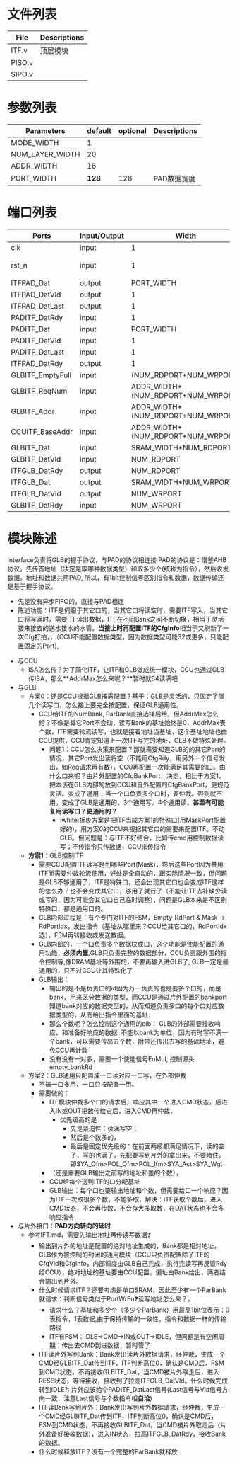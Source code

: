 # 文件列表
| File | Descriptions |
| ---- | ---- |
| ITF.v | 顶层模块 |
| PISO.v | |
| SIPO.v | |

# 参数列表
| Parameters | default | optional | Descriptions |
| ---- | ---- | ---- | ---- |
| MODE_WIDTH | 1 |  |  |
| NUM_LAYER_WIDTH | 20 |  |  |
| ADDR_WIDTH | 16 |  |  |
| PORT_WIDTH | **128** | 128 | PAD数据宽度 |

# 端口列表
| Ports | Input/Output | Width | Descriptions |
| ---- | ---- | ---- | ---- |
| clk                       | input | 1                                 | clock |
| rst_n                     | input | 1                                 | reset, 代电平有效 |
| ITFPAD_Dat                | output| PORT_WIDTH                        | |
| ITFPAD_DatVld             | output| 1                                 ||
| ITFPAD_DatLast            | output| 1                                 ||????????????????????????????????????????????????:question
| PADITF_DatRdy             | input | 1                                 ||
| PADITF_Dat                | input | PORT_WIDTH                        || 
| PADITF_DatVld             | input | 1                                 ||
| PADITF_DatLast            | input | 1                                 ||
| ITFPAD_DatRdy             | output| 1                                 ||
| GLBITF_EmptyFull          | input | (NUM_RDPORT+NUM_WRPORT)           ||
| GLBITF_ReqNum             | input | ADDR_WIDTH*(NUM_RDPORT+NUM_WRPORT)|
| GLBITF_Addr               | input | ADDR_WIDTH*(NUM_RDPORT+NUM_WRPORT)|
| CCUITF_BaseAddr           | input | ADDR_WIDTH*(NUM_RDPORT+NUM_WRPORT)|
| GLBITF_Dat                | input | SRAM_WIDTH*NUM_RDPORT             |
| GLBITF_DatVld             | input | NUM_RDPORT                        |
| ITFGLB_DatRdy             | output| NUM_RDPORT                        |
| ITFGLB_Dat                | output| SRAM_WIDTH*NUM_WRPORT             |
| ITFGLB_DatVld             | output| NUM_WRPORT                        |
| GLBITF_DatRdy             | input | NUM_WRPORT                        |


# 模块陈述
Interface负责将GLB的握手协议，与PAD的协议相连接
PAD的协议是：借鉴AHB协议，先传首地址（决定是取哪种数据类型）和取多少个(统称为指令），然后收发数据。地址和数据共用PAD, 所以，有1bit控制信号区别指令和数据，数据传输还是基于握手协议。
- 先是没有异步FIFO的，直接与PAD相连
- 陈述功能：ITF是伺服于其它口的，当其它口将读空时，需要ITF写入，当其它口将写满时，需要ITF读出数据，ITF在不同Bank之间不断切换，相当于灵活接来接去的送水接水的水管。**当接上时再配置ITF的CfgInfo**相当于又刷新了一次Cfg打拍，，（CCU不能配置数据类型，因为数据类型可能32或更多，只能配置固定的Port),
<!-- 或者是CCU也都配置好了ITF，只不过GLB自己控制使能接选择相应的ITF_CfgInfo,但配置ITF时，AddrMax, NumBank, ParBank等等无法配置，要按需给 -->
- 与CCU
    - ISA怎么传？为了简化ITF，让ITF和GLB做成统一模块，CCU也通过GLB传ISA，那么**AddrMax怎么来呢？**暂时就64读满吧
- 与GLB
    - 方案0：还是CCU根据GLB按需配置？基于：GLB是灵活的，只固定了哪几个读写口，怎么接上要完全按配置，保证GLB通用性。
        - CCU给ITF的NumBank, ParBank直接选择后给，但AddrMax怎么给？不像是其它Port不会动，读写Bank的基址始终是0，AddrMax表个数，ITF需要轮流读写，也就是接着地址当基址，这个基址地址也由CCU提供，CCU肯定知道上一次ITF写完的地址，GLB不做特殊处理。
            - 问题1：CCU怎么决策来配置？那就需要知道GLB的的其它Port的情况，其它Port发出读将空（不能用CfgRdy，用另外一个信号发出，如Req请求再有数），CCU再配置一次能满足其需要的口。由什么口来呢？由片外配置的CfgBankPort，决定，相比于方案1，把本该在GLB内部的放到CCU和自外配置的CfgBankPort，更规范灵活。变成了通用：当一个口负责多个口时，要仲裁。否则就不用。变成了GLB是通用的，3个通用写，4个通用读，**甚至有可能复用读写口？更通用的？**
                - :white:折衷方案是把ITF当成方案1的特殊口(用MaskPort配置好的)，用方案0的CCU来根据其它口的需要来配置ITF。不动GLB。但问题是：与ITF不好结合，比如传cmd用控制数据读写；不传指令只传数据，CCU来传指令
    - **方案1**：GLB控制ITF
        - 需要CCU配置ITF读写是到哪些Port(Mask)，然后这些Port因为共用ITF而需要仲裁轮流使用，好处是全自动的，跟实际情况一致，但问题是GLB不够通用了，ITF是特殊口，还会出现其它口也会变成ITF这样的怎么办？也不会变成其它口，够用了就行了（不能让ITF去补缺少读或写的，因为可能会其它口自己临时调整），问题是GLB本来是不区别特殊口，都是通用口的。
        - GLB内部过程是：有个专门对ITF的FSM，Empty_RdPort & Mask -> RdPortIdx，发出指令（基址从哪里来？CCU给其它口的，RdPortIdx选），FSM再转接收或发送数据。
        - GLB内部的，一个口负责多个数据块或口，这个功能是使能配置的通用功能，**必须内置**,GLB只负责完整的数据部分，CCU负责跟外围的指令控制等,像DRAM基址等外围的，不要再输入进GLB了, GLB一定是最通用的，只不过CCU让其特殊化了
        - GLB输出：
            - 输出的是不是负责口的id因为万一负责的也是要多个口的，而是bank，用来区分数据的类型，而CCU是通过片外配置的bankport知道bank对应的数据类型的，从而知道负责多口的每个口对应数据类型的，从而给出指令里面的基址，
            - 那么个数呢？怎么控制这个通用的glb： GLB的外部需要接收响应，和准备好响应的数据, 不能以bank为单位，因为有时写不满一个bank，可以需要传出去个数，附带还传出去写的基础地址，避免CCU再计数
            <!-- - 用ITFGLB_Last作为传输完成，让GLB内ITF口重新置位 -->
            - 没有没有一对多，需要一个使能信号EnMul, 控制源头empty_bankRd
    - 方案2：GLB通用只配置成一口读对应一口写，在外部仲裁
        - 不搞一口多用，一口只按配置一用。
        - 需要做的：
            - ITF模块仲裁多个口的请求后，响应其中一个进入CMD状态，后进入IN或OUT把数传给它后，进入CMD再仲裁，
                - 优先级高的是
                    - 先是紧迫性：读满写空；
                    - 然后是个数多的，
                    - 最后是固定优先级的：在前面两级都满足情况下，读的空了，写的也满了，先把要写到片外的拿出来，不要堵住，即SYA_Ofm>POL_Ofm>POL_Ifm>SYA_Act>SYA_Wgt
            - （还是需要GLB输出之前写的地址和差的个数），
            - CCU给每个送到ITF的口分配基址
            - GLB输出：每个口也要输出地址和个数，但需要给口一个响应？因为ITF一次取很多个数，不能多取，解决：ITF获取个数后，进入CMD状态，不会再传数，不会存大多取数，在DAT状态也不会多响应指令
- 与片外接口：**PAD方向转向的延时**
    - 参考IFT.md，需要先输出地址再传读写数据:question:
        - 输出到片外的地址是配置的绝对地址生成的，Bank都是相对地址，GLB作为被控制的封闭的通用模块（CCU只负责配置除了ITF的CfgVld和CfgInfo，内部调度由GLB自己完成，执行完读写再反馈Rdy给CCU），绝对地址的基址要由CCU配置，偏址由Bank给出，两者结合输出到片外。
        - 什么时候请求ITF？还要考虑是单口SRAM，因此至少有一个ParBank就请求：判断信号类似于PortWrEn:question:读写地址怎么来？，
            - 请求什么？基址和多少个（多少个ParBank）用最高1bit位表示：0表指令，1表数据,由于保持传输的一致性，指令和数据一样的传输路径
            - ITF有FSM：IDLE->CMD->IN或OUT->IDLE，但问题是有空闲周期：传出去CMD到进数据，暂时管了
        - ITF读片外写到Bank：Bank发出读片外数据请求，经仲裁，生成一个CMD经GLBITF_Dat传到ITF，ITF判断高位0，确认是CMD后，FSM到CMD状态，不再接收GLBITF_Dat，当CMD被片外取走后，进入RESE状态，等待接收，接收到了拉高ITFGLB_DatVld。什么时候完成转到IDLE?: 片外应该给个PADITF_DatLast信号(Last信号与Vld信号方向一致，注意Last信号与个数指令相**自洽**)
        - ITF读Bank写到片外：Bank发出写到片外数据请求，经仲裁，生成一个CMD经GLBITF_Dat传到ITF，ITF判断高位0，确认是CMD后，FSM到CMD状态，不再接收GLBITF_Dat，当CMD被片外取走后（片外准备好接收数据），进入IN状态，拉高ITFGLB_DatRdy，接收Bank的数据。
        - 什么时候释放ITF？没有一个完整的ParBank就释放

